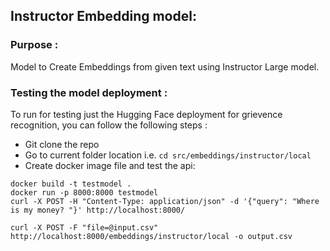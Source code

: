 ## Instructor Embedding model:

### Purpose :
Model to Create Embeddings from given text using Instructor Large model.

### Testing the model deployment :  
To run for testing just the Hugging Face deployment for grievence recognition, you can follow the following steps : 

- Git clone the repo
- Go to current folder location i.e. ``` cd src/embeddings/instructor/local ```
- Create docker image file and test the api:  
```
docker build -t testmodel .
docker run -p 8000:8000 testmodel
curl -X POST -H "Content-Type: application/json" -d '{"query": "Where is my money? "}' http://localhost:8000/

curl -X POST -F "file=@input.csv"  http://localhost:8000/embeddings/instructor/local -o output.csv
```
